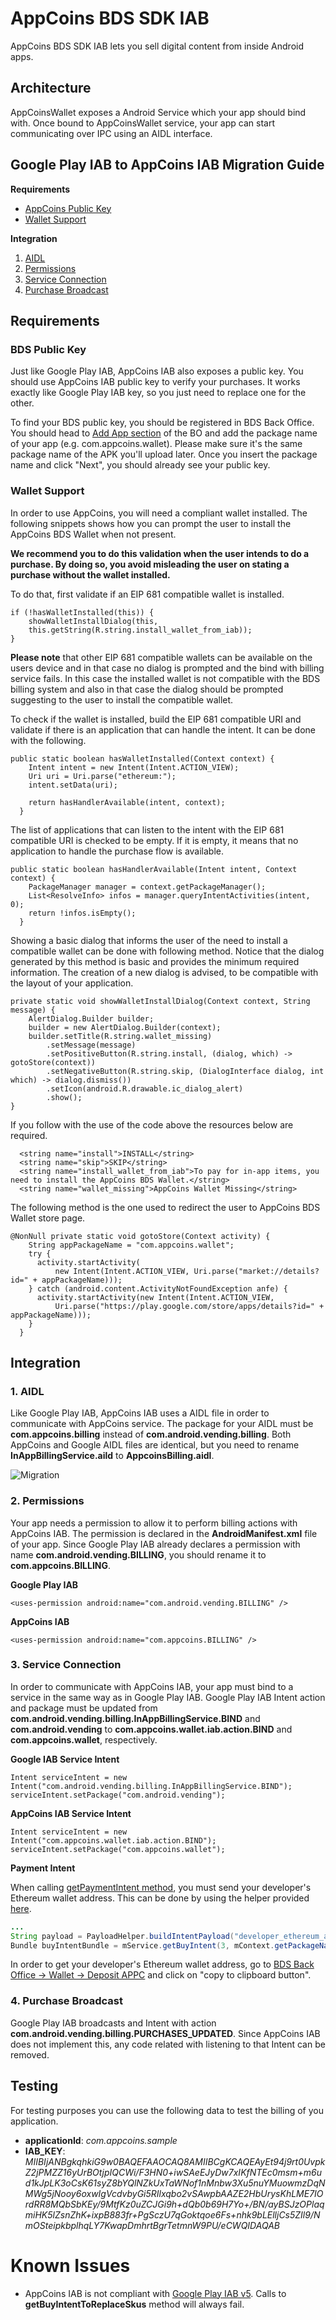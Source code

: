# AppCoins BDS SDK IAB
AppCoins BDS SDK IAB lets you sell digital content from inside Android apps.


## Architecture
AppCoinsWallet exposes a Android Service which your app should bind with. Once bound to AppCoinsWallet service, your app can start communicating over IPC using an AIDL interface.

## Google Play IAB to AppCoins IAB Migration Guide

**Requirements**
* [AppCoins Public Key](#appcoins-public-key)
* [Wallet Support](#wallet-support)

**Integration**
1. [AIDL](#1-aidl)
2. [Permissions](#2-permissions)
3. [Service Connection](#3-service-connection)
4. [Purchase Broadcast](#4-purchase-broadcast)

## Requirements
### BDS Public Key

Just like Google Play IAB, AppCoins IAB also exposes a public key. You should use AppCoins IAB public key to verify your purchases. It works exactly like Google Play IAB key, so you just need to replace one for the other.

To find your BDS public key, you should be registered in BDS Back Office. You should head to [Add App section](https://developers.blockchainds.com/myApps/upload/publicKey) of the BO and add the package name of your app (e.g. com.appcoins.wallet). Please make sure it's the same package name of the APK you'll upload later. Once you insert the package name and click "Next", you should already see your public key.

### Wallet Support

In order to use AppCoins, you will need a compliant wallet installed. The following snippets shows how you can prompt the user to install the AppCoins BDS Wallet when not present.
 
**We recommend you to do this validation when the user intends to do a purchase. By doing so, you avoid misleading the user on stating a purchase without the wallet installed.**

To do that, first validate if an EIP 681 compatible wallet is installed.
```
if (!hasWalletInstalled(this)) {
    showWalletInstallDialog(this,
    this.getString(R.string.install_wallet_from_iab));
}
```
**Please note** that other EIP 681 compatible wallets can be available on the users device and in that case no dialog is prompted and the bind with billing service fails. In this case the installed wallet is not compatible with the BDS billing system and also in that case the dialog should be prompted suggesting to the user to install the compatible wallet.

To check if the wallet is installed, build the EIP 681 compatible URI and validate if there is an application that can handle the intent.
It can be done with the following.
```
public static boolean hasWalletInstalled(Context context) {
    Intent intent = new Intent(Intent.ACTION_VIEW);
    Uri uri = Uri.parse("ethereum:");
    intent.setData(uri);

    return hasHandlerAvailable(intent, context);
  }
```

The list of applications that can listen to the intent with the EIP 681 compatible URI is checked to be empty. If it is empty, it means that no application to handle the purchase flow is available.
```
public static boolean hasHandlerAvailable(Intent intent, Context context) {
    PackageManager manager = context.getPackageManager();
    List<ResolveInfo> infos = manager.queryIntentActivities(intent, 0);
    return !infos.isEmpty();
  }
```

Showing a basic dialog that informs the user of the need to install a compatible wallet can be done with following method. Notice that the dialog generated by this method is basic and provides the minimum required information. The creation of a new dialog is advised, to be compatible with the layout of your application.

```
private static void showWalletInstallDialog(Context context, String message) {
    AlertDialog.Builder builder;
    builder = new AlertDialog.Builder(context);
    builder.setTitle(R.string.wallet_missing)
        .setMessage(message)
        .setPositiveButton(R.string.install, (dialog, which) -> gotoStore(context))
        .setNegativeButton(R.string.skip, (DialogInterface dialog, int which) -> dialog.dismiss())
        .setIcon(android.R.drawable.ic_dialog_alert)
        .show();
}
```
If you follow with the use of the code above the resources below are required.
```
  <string name="install">INSTALL</string>
  <string name="skip">SKIP</string>
  <string name="install_wallet_from_iab">To pay for in-app items, you need to install the AppCoins BDS Wallet.</string>
  <string name="wallet_missing">AppCoins Wallet Missing</string>
```

The following method is the one used to redirect the user to AppCoins BDS Wallet store page. 
```
@NonNull private static void gotoStore(Context activity) {
    String appPackageName = "com.appcoins.wallet";
    try {
      activity.startActivity(
          new Intent(Intent.ACTION_VIEW, Uri.parse("market://details?id=" + appPackageName)));
    } catch (android.content.ActivityNotFoundException anfe) {
      activity.startActivity(new Intent(Intent.ACTION_VIEW,
          Uri.parse("https://play.google.com/store/apps/details?id=" + appPackageName)));
    }
  }
```
## Integration
### 1. AIDL

Like Google Play IAB, AppCoins IAB uses a AIDL file in order to communicate with AppCoins service. The package for your AIDL must be **com.appcoins.billing** instead of **com.android.vending.billing**. Both AppCoins and Google AIDL files are identical, but you need to rename **InAppBillingService.aild** to **AppcoinsBilling.aidl**.

![Migration](docs/aidl-migration.png)

### 2. Permissions

Your app needs a permission to allow it to perform billing actions with AppCoins IAB. The permission is declared in the **AndroidManifest.xml** file of your app. Since Google Play IAB already declares a permission with name **com.android.vending.BILLING**, you should rename it to **com.appcoins.BILLING**.


**Google Play IAB**

	<uses-permission android:name="com.android.vending.BILLING" />

**AppCoins IAB**

	<uses-permission android:name="com.appcoins.BILLING" />

### 3. Service Connection

In order to communicate with AppCoins IAB, your app must bind to a service in the same way as in Google Play IAB. Google Play IAB Intent action and package must be updated from **com.android.vending.billing.InAppBillingService.BIND** and **com.android.vending** to **com.appcoins.wallet.iab.action.BIND** and **com.appcoins.wallet**, respectively.


**Google IAB Service Intent**

	Intent serviceIntent = new Intent("com.android.vending.billing.InAppBillingService.BIND");
	serviceIntent.setPackage("com.android.vending");

**AppCoins IAB Service Intent**

	Intent serviceIntent = new Intent("com.appcoins.wallet.iab.action.BIND");
	serviceIntent.setPackage("com.appcoins.wallet");

**Payment Intent**

When calling [getPaymentIntent method](https://github.com/Aptoide/appcoins-iab-sample/blob/feature/APPC-541-documentation/app/src/appcoinsiab/aidl/com/appcoins/billing/AppcoinsBilling.aidl#L96), you must send your developer's Ethereum wallet address. This can be done by using the helper provided [here](app/src/main/java/com/aptoide/iabexample/util/PayloadHelper.java).

```java
...
String payload = PayloadHelper.buildIntentPayload("developer_ethereum_address","developer_payload")
Bundle buyIntentBundle = mService.getBuyIntent(3, mContext.getPackageName(), sku, itemType, payload);
```
In order to get your developer's Ethereum wallet address, go to [BDS Back Office -> Wallet -> Deposit APPC](https://blockchainds.com/wallet/depositAppc) and click on "copy to clipboard button".

### 4. Purchase Broadcast

Google Play IAB broadcasts and Intent with action **com.android.vending.billing.PURCHASES_UPDATED**. Since AppCoins IAB does not implement this, any code related with listening to that Intent can be removed.


## Testing

For testing purposes you can use the following data to test the billing of you application.
* **applicationId**: *com.appcoins.sample*
* **IAB_KEY**: *MIIBIjANBgkqhkiG9w0BAQEFAAOCAQ8AMIIBCgKCAQEAyEt94j9rt0UvpkZ2jPMZZ16yUrBOtjpIQCWi/F3HN0+iwSAeEJyDw7xIKfNTEc0msm+m6ud1kJpLK3oCsK61syZ8bYQlNZkUxTaWNof1nMnbw3Xu5nuYMuowmzDqNMWg5jNooy6oxwIgVcdvbyGi5RIlxqbo2vSAwpbAAZE2HbUrysKhLME7IOrdRR8MQbSbKEy/9MtfKz0uZCJGi9h+dQb0b69H7Yo+/BN/ayBSJzOPlaqmiHK5lZsnZhK+ixpB883fr+PgSczU7qGoktqoe6Fs+nhk9bLElljCs5ZIl9/NmOSteipkbplhqLY7KwapDmhrtBgrTetmnW9PU/eCWQIDAQAB* 

# Known Issues

* AppCoins IAB is not compliant with [Google Play IAB v5](https://developer.android.com/google/play/billing/versions.html). Calls to **getBuyIntentToReplaceSkus** method will always fail.
